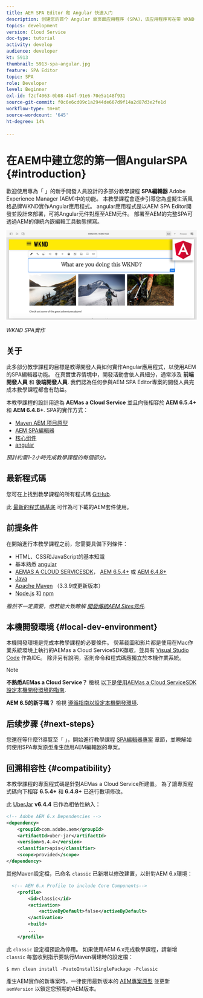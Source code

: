 ```yaml
---
title: AEM SPA Editor 和 Angular 快速入门
description: 创建您的首个 Angular 单页面应用程序 (SPA)，该应用程序可在带 WKND SPA 的 Adobe Experience Manager (AEM) 中编辑。
topics: development
version: Cloud Service
doc-type: tutorial
activity: develop
audience: developer
kt: 5913
thumbnail: 5913-spa-angular.jpg
feature: SPA Editor
topic: SPA
role: Developer
level: Beginner
exl-id: f2cf4063-0b08-4b4f-91e6-70e5a148f931
source-git-commit: f0c6e6cd09c1a2944de667d9f14a2d87d3e2fe1d
workflow-type: tm+mt
source-wordcount: '645'
ht-degree: 14%

---
```


# 在AEM中建立您的第一個AngularSPA {#introduction}

歡迎使用專為「 」的新手開發人員設計的多部分教學課程 **SPA編輯器** Adobe Experience Manager (AEM)中的功能。 本教學課程會逐步引導您為虛擬生活風格品牌WKND實作Angular應用程式。 angular應用程式是以AEM SPA Editor開發並設計來部署，可將Angular元件對應至AEM元件。 部署至AEM的完整SPA可透過AEM的傳統內嵌編輯工具動態撰寫。

![實作的最終SPA](assets/wknd-spa-implementation.png)

*WKND SPA實作*

## 关于

此多部分教學課程的目標是教導開發人員如何實作Angular應用程式，以使用AEM的SPA編輯器功能。 在真實世界情境中，開發活動會依人員細分，通常涉及 **前端開發人員** 和 **後端開發人員**. 我們認為任何參與AEM SPA Editor專案的開發人員完成本教學課程都會有助益。

本教學課程的設計用途為 **AEMas a Cloud Service** 並且向後相容於 **AEM 6.5.4+** 和 **AEM 6.4.8+**. SPA的實作方式：

* [Maven AEM 项目原型](https://experienceleague.adobe.com/docs/experience-manager-core-components/using/developing/archetype/overview.html)
* [AEM SPA編輯器](https://experienceleague.adobe.com/docs/experience-manager-65/developing/headless/spas/spa-walkthrough.html#content-editing-experience-with-spa)
* [核心组件](https://experienceleague.adobe.com/docs/experience-manager-core-components/using/introduction.html?lang=zh-Hans)
* [angular](https://angular.io/)

*預計約需1-2小時完成教學課程的每個部分。*

## 最新程式碼

您可在上找到教學課程的所有程式碼 [GitHub](https://github.com/adobe/aem-guides-wknd-spa).

此 [最新的程式碼基底](https://github.com/adobe/aem-guides-wknd-spa/releases) 可作為可下載的AEM套件使用。

## 前提条件

在開始進行本教學課程之前，您需要具備下列條件：

* HTML、CSS和JavaScript的基本知識
* 基本熟悉 [angular](https://angular.io/)
* [AEMAS A CLOUD SERVICESDK](https://experienceleague.adobe.com/docs/experience-manager-learn/cloud-service/local-development-environment-set-up/aem-runtime.html#download-the-aem-as-a-cloud-service-sdk)， [AEM 6.5.4+](https://helpx.adobe.com/experience-manager/aem-releases-updates.html#65) 或 [AEM 6.4.8+](https://helpx.adobe.com/experience-manager/aem-releases-updates.html#64)
* [Java](https://downloads.experiencecloud.adobe.com/content/software-distribution/en/general.html)
* [Apache Maven](https://maven.apache.org/) （3.3.9或更新版本）
* [Node.js](https://nodejs.org/en/) 和 [npm](https://www.npmjs.com/)

*雖然不一定需要，但若能大致瞭解 [開發傳統AEM Sites元件](https://experienceleague.adobe.com/docs/experience-manager-learn/getting-started-wknd-tutorial-develop/overview.html?lang=zh-Hans).*

## 本機開發環境 {#local-dev-environment}

本機開發環境是完成本教學課程的必要條件。 熒幕截圖和影片都是使用在Mac作業系統環境上執行的AEMas a Cloud ServiceSDK擷取，並具有 [Visual Studio Code](https://code.visualstudio.com/) 作為IDE。 除非另有說明，否則命令和程式碼應獨立於本機作業系統。

>[!NOTE]
>
> **不熟悉AEMas a Cloud Service？** 檢視 [以下是使用AEMas a Cloud ServiceSDK設定本機開發環境的指南](https://experienceleague.adobe.com/docs/experience-manager-learn/cloud-service/local-development-environment-set-up/overview.html?lang=zh-Hans).
>
> **AEM 6.5的新手嗎？** 檢視 [遵循指南以設定本機開發環境](https://experienceleague.adobe.com/docs/experience-manager-learn/foundation/development/set-up-a-local-aem-development-environment.html?lang=zh-Hans).

## 后续步骤 {#next-steps}

您還在等什麼?!導覽至「 」，開始進行教學課程 [SPA編輯器專案](create-project.md) 章節，並瞭解如何使用SPA專案原型產生啟用AEM編輯器的專案。

## 回溯相容性 {#compatibility}

本教學課程的專案程式碼是針對AEMas a Cloud Service所建置。 為了讓專案程式碼向下相容 **6.5.4+** 和 **6.4.8+** 已進行數項修改。

此 [UberJar](https://experienceleague.adobe.com/docs/experience-manager-65/developing/devtools/ht-projects-maven.html#what-is-the-uberjar) **v6.4.4** 已作為相依性納入：

```xml
<!-- Adobe AEM 6.x Dependencies -->
<dependency>
    <groupId>com.adobe.aem</groupId>
    <artifactId>uber-jar</artifactId>
    <version>6.4.4</version>
    <classifier>apis</classifier>
    <scope>provided</scope>
</dependency>
```

其他Maven設定檔，已命名 `classic` 已新增以修改建置，以針對AEM 6.x環境：

```xml
  <!-- AEM 6.x Profile to include Core Components-->
    <profile>
        <id>classic</id>
        <activation>
            <activeByDefault>false</activeByDefault>
        </activation>
        <build>
        ...
    </profile>
```

此 `classic` 設定檔預設為停用。 如果使用AEM 6.x完成教學課程，請新增 `classic` 每當收到指示要執行Maven構建時的設定檔：

```shell
$ mvn clean install -PautoInstallSinglePackage -Pclassic
```

產生AEM實作的新專案時，一律使用最新版本的 [AEM專案原型](https://github.com/adobe/aem-project-archetype) 並更新 `aemVersion` 以鎖定您預期的AEM版本。
